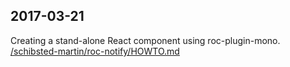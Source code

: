 
## 2017-03-21

Creating a stand-alone React component using roc-plugin-mono.  
[/schibsted-martin/roc-notify/HOWTO.md](https://github.com/schibsted-martin/roc-notify/blob/master/HOWTO.md)
